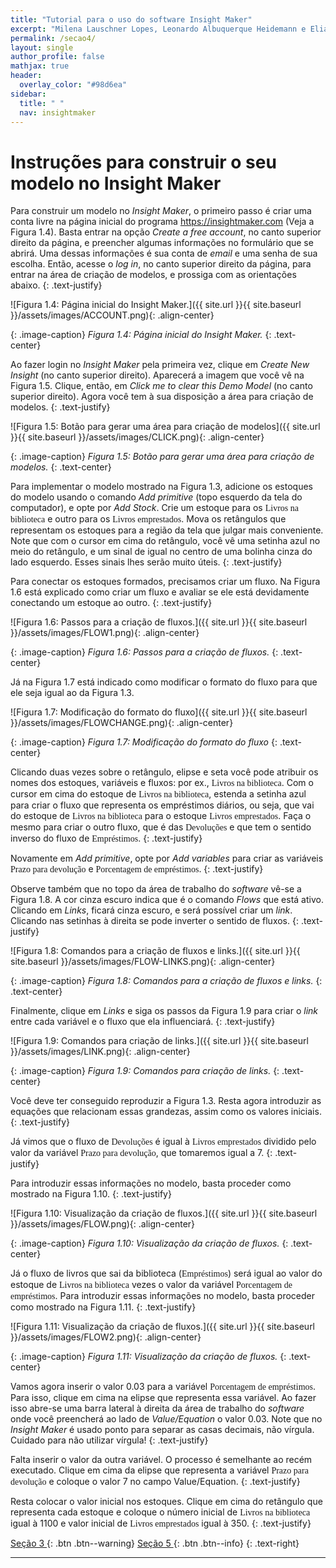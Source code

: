 ```yaml
---
title: "Tutorial para o uso do software Insight Maker"
excerpt: "Milena Lauschner Lopes, Leonardo Albuquerque Heidemann e Eliane Angela Veit"
permalink: /secao4/
layout: single
author_profile: false
mathjax: true
header:
  overlay_color: "#98d6ea"
sidebar:
  title: " "
  nav: insightmaker
---
```

# Instruções para construir o seu modelo no Insight Maker

Para construir um modelo no _Insight Maker_, o primeiro passo é criar uma conta livre na página
inicial do programa <a href="https://insightmaker.com">https://insightmaker.com</a> (Veja a Figura 1.4). Basta entrar na opção
_Create a free account_, no canto superior direito da página, e preencher algumas informações no
formulário que se abrirá. Uma dessas informações é sua conta de _email_ e uma senha de sua escolha.
Então, acesse o _log in_, no canto superior direito da página, para entrar na área de criação de modelos,
e prossiga com as orientações abaixo.
{: .text-justify}

![Figura 1.4: Página inicial do Insight Maker.]({{ site.url }}{{ site.baseurl
}}/assets/images/ACCOUNT.png){: .align-center}   

{: .image-caption}
*Figura 1.4: Página inicial do Insight Maker.*
 {: .text-center} 

Ao fazer login no _Insight Maker_ pela primeira vez, clique em _Create New Insight_ (no canto
superior direito). Aparecerá a imagem que você vê na Figura 1.5. Clique, então, em _Click me to
clear this Demo Model_ (no canto superior direito). Agora você tem à sua disposição a área para
criação de modelos.
{: .text-justify}

![Figura 1.5: Botão para gerar uma área para criação de modelos]({{ site.url }}{{ site.baseurl
}}/assets/images/CLICK.png){: .align-center}   

{: .image-caption}
*Figura 1.5: Botão para gerar uma área para criação de modelos.*
 {: .text-center}

Para implementar o modelo mostrado na Figura 1.3, adicione os estoques do modelo usando
o comando _Add primitive_ (topo esquerdo da tela do computador), e opte por _Add Stock_. Crie um
estoque para os <span style="font-family: Comic Sans MS">Livros na biblioteca</span> e outro para os <span style="font-family: Comic Sans MS">Livros emprestados</span>. Mova os retângulos que
representam os estoques para a região da tela que julgar mais conveniente. Note que com o cursor
em cima do retângulo, você vê uma setinha azul no meio do retângulo, e um sinal de igual no centro
de uma bolinha cinza do lado esquerdo. Esses sinais lhes serão muito úteis.
{: .text-justify}

Para conectar os estoques formados, precisamos criar um fluxo. Na Figura 1.6 está explicado
como criar um fluxo e avaliar se ele está devidamente conectando um estoque ao outro.
{: .text-justify}

![Figura 1.6: Passos para a criação de fluxos.]({{ site.url }}{{ site.baseurl
}}/assets/images/FLOW1.png){: .align-center}   

{: .image-caption}
*Figura 1.6: Passos para a criação de fluxos.*
 {: .text-center}
 
Já na Figura 1.7 está indicado como modificar o formato do fluxo para que ele seja igual ao da
Figura 1.3.

![Figura 1.7: Modificação do formato do fluxo]({{ site.url }}{{ site.baseurl
}}/assets/images/FLOWCHANGE.png){: .align-center}   

{: .image-caption}
*Figura 1.7: Modificação do formato do fluxo*
 {: .text-center}

Clicando duas vezes sobre o retângulo, elipse e seta você pode atribuir os nomes dos estoques,
variáveis e fluxos: por ex., <span style="font-family: Comic Sans MS">Livros na biblioteca</span>. Com o cursor em cima do estoque de <span style="font-family: Comic Sans MS">Livros na biblioteca</span>, estenda a setinha azul para criar o fluxo que representa os empréstimos diários, ou seja,
que vai do estoque de <span style="font-family: Comic Sans MS">Livros na biblioteca</span> para o estoque <span style="font-family: Comic Sans MS">Livros emprestados</span>. Faça o mesmo para
criar o outro fluxo, que é das <span style="font-family: Comic Sans MS">Devoluções</span> e que tem o sentido inverso do fluxo de <span style="font-family: Comic Sans MS">Empréstimos</span>.
{: .text-justify}

Novamente em _Add primitive_, opte por _Add variables_ para criar as variáveis <span style="font-family: Comic Sans MS">Prazo para devolução</span> e <span style="font-family: Comic Sans MS">Porcentagem de empréstimos</span>.
{: .text-justify}

Observe também que no topo da área de trabalho do _software_ vê-se a Figura 1.8. A cor cinza
escuro indica que é o comando _Flows_ que está ativo. Clicando em _Links_, ficará cinza escuro, e será
possível criar um _link_. Clicando nas setinhas à direita se pode inverter o sentido de fluxos.
{: .text-justify}

![Figura 1.8: Comandos para a criação de fluxos e links.]({{ site.url }}{{ site.baseurl
}}/assets/images/FLOW-LINKS.png){: .align-center}   

{: .image-caption}
*Figura 1.8: Comandos para a criação de fluxos e links.*
 {: .text-center}

Finalmente, clique em _Links_ e siga os passos da Figura 1.9 para criar o _link_ entre cada variável
e o fluxo que ela influenciará.
{: .text-justify}

![Figura 1.9: Comandos para criação de links.]({{ site.url }}{{ site.baseurl
}}/assets/images/LINK.png){: .align-center}   

{: .image-caption}
*Figura 1.9: Comandos para criação de links.*
 {: .text-center}

Você deve ter conseguido reproduzir a Figura 1.3. Resta agora introduzir as equações que
relacionam essas grandezas, assim como os valores iniciais.
{: .text-justify}

Já vimos que o fluxo de <span style="font-family: Comic Sans MS">Devoluções</span> é igual à <span style="font-family: Comic Sans MS">Livros emprestados</span> dividido pelo valor da variável
<span style="font-family: Comic Sans MS">Prazo para devolução</span>, que tomaremos igual a 7.
{: .text-justify}

Para introduzir essas informações no modelo, basta proceder como mostrado na Figura 1.10.
{: .text-justify}

![Figura 1.10: Visualização da criação de fluxos.]({{ site.url }}{{ site.baseurl
}}/assets/images/FLOW.png){: .align-center}   

{: .image-caption}
*Figura 1.10: Visualização da criação de fluxos.*
 {: .text-center}
 
Já o fluxo de livros que sai da biblioteca (<span style="font-family: Comic Sans MS">Empréstimos</span>) será igual ao valor do estoque de
<span style="font-family: Comic Sans MS">Livros na biblioteca</span> vezes o valor da variável <span style="font-family: Comic Sans MS">Porcentagem de empréstimos</span>. Para introduzir essas
informações no modelo, basta proceder como mostrado na Figura 1.11.
{: .text-justify}

![Figura 1.11: Visualização da criação de fluxos.]({{ site.url }}{{ site.baseurl
}}/assets/images/FLOW2.png){: .align-center}   

{: .image-caption}
*Figura 1.11: Visualização da criação de fluxos.*
 {: .text-center}
 
Vamos agora inserir o valor 0.03 para a variável <span style="font-family: Comic Sans MS">Porcentagem de empréstimos</span>. Para isso, clique
em cima na elipse que representa essa variável. Ao fazer isso abre-se uma barra lateral à direita da
área de trabalho do _software_ onde você preencherá ao lado de _Value/Equation_ o valor 0.03. Note
que no _Insight Maker_ é usado ponto para separar as casas decimais, não vírgula. Cuidado para não
utilizar vírgula!
{: .text-justify}

Falta inserir o valor da outra variável. O processo é semelhante ao recém executado. Clique
em cima da elipse que representa a variável <span style="font-family: Comic Sans MS">Prazo para devolução</span> e coloque o valor 7 no campo
Value/Equation.
{: .text-justify}

Resta colocar o valor inicial nos estoques. Clique em cima do retângulo que representa cada
estoque e coloque o número inicial de <span style="font-family: Comic Sans MS">Livros na biblioteca</span> igual à 1100 e valor inicial de <span style="font-family: Comic Sans MS">Livros emprestados</span> igual à 350.
{: .text-justify}
 

[<i class="fas fa-arrow-alt-circle-left"></i> Seção 3 ](https://milenalauschner.github.io/TutorialIM/secao3/){:
.btn .btn--warning} [ Seção 5 <i class="fas fa-arrow-alt-circle-right"></i>](https://milenalauschner.github.io/TutorialIM/secao5/){:
.btn .btn--info}
 {: .text-right}
________________________________________________________________________________________________________________________________________________________________________________________________ 
 
